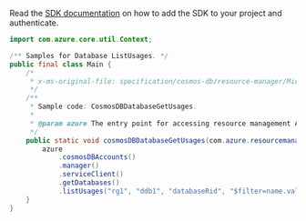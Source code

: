 Read the [SDK documentation](https://github.com/Azure/azure-sdk-for-java/blob/azure-resourcemanager_2.15.0/sdk/resourcemanager/azure-resourcemanager/README.md) on how to add the SDK to your project and authenticate.

```java
import com.azure.core.util.Context;

/** Samples for Database ListUsages. */
public final class Main {
    /*
     * x-ms-original-file: specification/cosmos-db/resource-manager/Microsoft.DocumentDB/stable/2021-10-15/examples/CosmosDBDatabaseGetUsages.json
     */
    /**
     * Sample code: CosmosDBDatabaseGetUsages.
     *
     * @param azure The entry point for accessing resource management APIs in Azure.
     */
    public static void cosmosDBDatabaseGetUsages(com.azure.resourcemanager.AzureResourceManager azure) {
        azure
            .cosmosDBAccounts()
            .manager()
            .serviceClient()
            .getDatabases()
            .listUsages("rg1", "ddb1", "databaseRid", "$filter=name.value eq 'Storage'", Context.NONE);
    }
}
```
